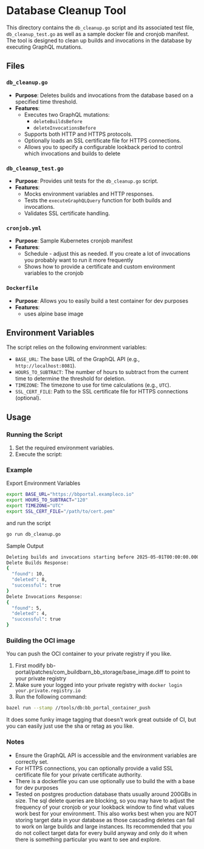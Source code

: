 # Database Cleanup Tool

This directory contains the `db_cleanup.go` script and its associated test file, `db_cleanup_test.go` as well as a sample docker file and cronjob manifest. The tool is designed to clean up builds and invocations in the database by executing GraphQL mutations.

## Files

### `db_cleanup.go`
- **Purpose**: Deletes builds and invocations from the database based on a specified time threshold.
- **Features**:
  - Executes two GraphQL mutations:
    - `deleteBuildsBefore`
    - `deleteInvocationsBefore`
  - Supports both HTTP and HTTPS protocols.
  - Optionally loads an SSL certificate file for HTTPS connections.
  - Allows you to specify a configurable lookback period to control which invocations and builds to delete

### `db_cleanup_test.go`
- **Purpose**: Provides unit tests for the `db_cleanup.go` script.
- **Features**:
  - Mocks environment variables and HTTP responses.
  - Tests the `executeGraphQLQuery` function for both builds and invocations.
  - Validates SSL certificate handling.


### `cronjob.yml`
- **Purpose**: Sample Kubernetes cronjob manifest
- **Features**:
  - Schedule - adjust this as needed.  If you create a lot of invocations you probably want to run it more frequently
  - Shows how to provide a certificate and custom environment variables to the cronjob

### `Dockerfile`
- **Purpose**: Allows you to easily build a test container for dev purposes
- **Features**:
  - uses alpine base image


## Environment Variables

The script relies on the following environment variables:

- `BASE_URL`: The base URL of the GraphQL API (e.g., `http://localhost:8081`).
- `HOURS_TO_SUBTRACT`: The number of hours to subtract from the current time to determine the threshold for deletion.
- `TIMEZONE`: The timezone to use for time calculations (e.g., `UTC`).
- `SSL_CERT_FILE`: Path to the SSL certificate file for HTTPS connections (optional).

## Usage

### Running the Script
1. Set the required environment variables.
2. Execute the script:


### Example
Export Environment Variables
```sh
export BASE_URL="https://bbportal.exampleco.io"
export HOURS_TO_SUBTRACT="120"
export TIMEZONE="UTC"
export SSL_CERT_FILE="/path/to/cert.pem"
```
and run the script
 ```bash
go run db_cleanup.go
```
Sample Output
```sh
Deleting builds and invocations starting before 2025-05-01T00:00:00.000Z
Delete Builds Response:
{
  "found": 10,
  "deleted": 8,
  "successful": true
}
Delete Invocations Response:
{
  "found": 5,
  "deleted": 4,
  "successful": true
}
```


### Building the OCI image

You can push the OCI container to your private registry if you like.
1. First modify bb-portal/patches/com_buildbarn_bb_storage/base_image.diff to point to your private registry
2. Make sure your logged into your private registry with `docker login your.private.registry.io`
3. Run the following command:

```sh
bazel run --stamp //tools/db:bb_portal_container_push
```

It does some funky image tagging that doesn't work great outside of CI, but you can easily just use the sha or retag as you like.


### Notes
- Ensure the GraphQL API is accessible and the environment variables are correctly set.
- For HTTPS connections, you can optionally provide a valid SSL certificate file for your private certificate authority.
- There is a dockerfile you can use optionally use to build the with a base for dev purposes
- Tested on postgres production database thats usually around 200GBs in size.  The sql delete queries are blocking, so you may have to adjust the frequency of your cronjob or your lookback window to find what values work best for your environment.  This also works best when you are NOT storing target data in your database as those cascading deletes can fail to work on large builds and large instances.  Its recommended that you do not collect target data for every build anyway and only do it when there is something particular you want to see and explore.